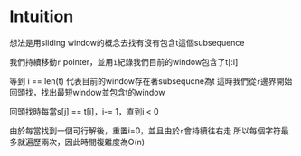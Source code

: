 # Intuition

想法是用sliding window的概念去找有沒有包含t這個subsequence

我們持續移動`r` pointer，並用`i`紀錄我們目前的window包含了t[:i]

等到 i == len(t) 代表目前的window存在著subsequcne為t
這時我們從`r`邊界開始回頭找，找出最短window並包含t的window

回頭找時每當s[j] == t[i]，i-= 1，直到i < 0

由於每當找到一個可行解後，重置i=0，並且由於`r`會持續往右走
所以每個字符最多就遍歷兩次，因此時間複雜度為O(n)